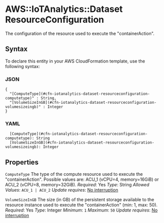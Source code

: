 # AWS::IoTAnalytics::Dataset ResourceConfiguration<a name="aws-properties-iotanalytics-dataset-resourceconfiguration"></a>

The configuration of the resource used to execute the "containerAction"\.

## Syntax<a name="aws-properties-iotanalytics-dataset-resourceconfiguration-syntax"></a>

To declare this entity in your AWS CloudFormation template, use the following syntax:

### JSON<a name="aws-properties-iotanalytics-dataset-resourceconfiguration-syntax.json"></a>

```
{
  "[ComputeType](#cfn-iotanalytics-dataset-resourceconfiguration-computetype)" : String,
  "[VolumeSizeInGB](#cfn-iotanalytics-dataset-resourceconfiguration-volumesizeingb)" : Integer
}
```

### YAML<a name="aws-properties-iotanalytics-dataset-resourceconfiguration-syntax.yaml"></a>

```
  [ComputeType](#cfn-iotanalytics-dataset-resourceconfiguration-computetype): String
  [VolumeSizeInGB](#cfn-iotanalytics-dataset-resourceconfiguration-volumesizeingb): Integer
```

## Properties<a name="aws-properties-iotanalytics-dataset-resourceconfiguration-properties"></a>

`ComputeType`  <a name="cfn-iotanalytics-dataset-resourceconfiguration-computetype"></a>
The type of the compute resource used to execute the "containerAction"\. Possible values are: ACU\_1 \(vCPU=4, memory=16GiB\) or ACU\_2 \(vCPU=8, memory=32GiB\)\.
*Required*: Yes
*Type*: String
*Allowed Values*: `ACU_1 | ACU_2`
*Update requires*: [No interruption](https://docs.aws.amazon.com/AWSCloudFormation/latest/UserGuide/using-cfn-updating-stacks-update-behaviors.html#update-no-interrupt)

`VolumeSizeInGB`  <a name="cfn-iotanalytics-dataset-resourceconfiguration-volumesizeingb"></a>
The size \(in GB\) of the persistent storage available to the resource instance used to execute the "containerAction" \(min: 1, max: 50\)\.
*Required*: Yes
*Type*: Integer
*Minimum*: `1`
*Maximum*: `50`
*Update requires*: [No interruption](https://docs.aws.amazon.com/AWSCloudFormation/latest/UserGuide/using-cfn-updating-stacks-update-behaviors.html#update-no-interrupt)

